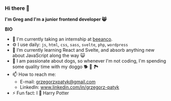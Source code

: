 ### Hi there 👋

__I'm Greg and I'm a junior frontend developer 😸__

__BIO__
- 🏢 I'm currently taking an internship at [beeanco](https://www.beeanco.com). 
- ⚙️ I use daily: `js`, `html`, `css`, `sass`, `svelte`, `php`, `wordpress`
- 🌱 I’m currently learning React and Svelte, and absorb anything new about JavaScript along the way 😺
- 🐶 I am passionate about dogs, so whenever I'm not coding, I'm spending some quality time with my doggo 🐕 🌲 🏞️ 
- 📫 How to reach me: 
  + E-mail: grzegorzxpatyk@gmail.com
  + LinkedIn:  www.linkedin.com/in/grzegorz-patyk
- ⚡ Fun fact: I 🖤 Harry Potter 

<!--
**grzegorzp4tyk/grzegorzp4tyk** is a ✨ _special_ ✨ repository because its `README.md` (this file) appears on your GitHub profile.

Here are some ideas to get you started:

- 🔭 I’m currently working on ...
- 🌱 I’m currently learning ...
- 👯 I’m looking to collaborate on ...
- 🤔 I’m looking for help with ...
- 💬 Ask me about ...
- 📫 How to reach me: ...
- 😄 Pronouns: ...
- ⚡ Fun fact: ...
-->
